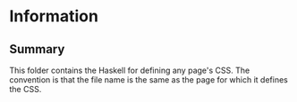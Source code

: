 Information
===========

Summary
-------

This folder contains the Haskell for defining any page's CSS. The convention
is that the file name is the same as the page for which it defines the CSS.
